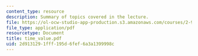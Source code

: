 ```yaml
---
content_type: resource
description: Summary of topics covered in the lecture.
file: https://ol-ocw-studio-app-production.s3.amazonaws.com/courses/2-964-economics-of-marine-transportation-industries-fall-2006/2d9131291fff195d6fef6a3a1399998c_time_value.pdf
file_type: application/pdf
resourcetype: Document
title: time_value.pdf
uid: 2d913129-1fff-195d-6fef-6a3a1399998c
---
```

